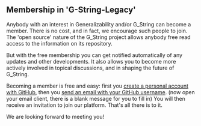 ## Membership in 'G-String-Legacy'

Anybody with an interest in Generalizability and/or G_String can become a member. There is no cost, and in fact, we encourage such people to join. The 'open source' nature of the G_String project allows anybody free read access to the information on its repository. 

But with the free membership you can get notified automatically of any updates and other developments. It also allows you to become more actively involved in topical discussions, and in shaping the future of G_String.

Becoming a member is free and easy: first you [create a personal account with GitHub](https://docs.github.com/en/get-started/signing-up-for-github/signing-up-for-a-new-github-account), then you [send an email with your GitHub username](mailto:ralph@papaworx.com?subject=Membership%20in%20G-String-Legacy). (now open your email client, there is a blank message for you to fill in) You will then receive an invitation to join our platform. That's all there is to it.

We are looking forward to meeting you!
